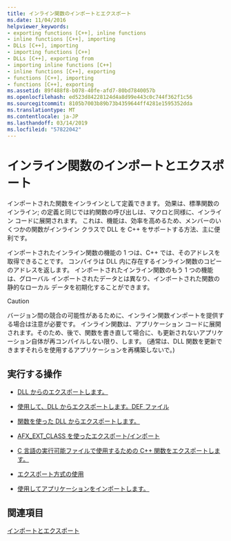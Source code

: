 ```yaml
---
title: インライン関数のインポートとエクスポート
ms.date: 11/04/2016
helpviewer_keywords:
- exporting functions [C++], inline functions
- inline functions [C++], importing
- DLLs [C++], importing
- importing functions [C++]
- DLLs [C++], exporting from
- importing inline functions [C++]
- inline functions [C++], exporting
- functions [C++], importing
- functions [C++], exporting
ms.assetid: 89f488f8-b078-40fe-afd7-80bd7840057b
ms.openlocfilehash: ed523d84228124d4a8d99e443c0c744f362f1c56
ms.sourcegitcommit: 8105b7003b89b73b4359644ff4281e1595352dda
ms.translationtype: MT
ms.contentlocale: ja-JP
ms.lasthandoff: 03/14/2019
ms.locfileid: "57822042"
---
```

# <a name="importing-and-exporting-inline-functions"></a>インライン関数のインポートとエクスポート

インポートされた関数をインラインとして定義できます。 効果は、標準関数のインライン; の定義と同じでは約関数の呼び出しは、マクロと同様に、インライン コードに展開されます。 これは、機能は、効率を高めるため、メンバーのいくつかの関数がインライン クラスで DLL を C++ をサポートする方法、主に便利です。

インポートされたインライン関数の機能の 1 つは、C++ では、そのアドレスを取得できることです。 コンパイラは DLL 内に存在するインライン関数のコピーのアドレスを返します。 インポートされたインライン関数のもう 1 つの機能は、グローバル インポートされたデータとは異なり、インポートされた関数の静的なローカル データを初期化することができます。

> [!CAUTION]
>  バージョン間の競合の可能性があるために、インライン関数インポートを提供する場合は注意が必要です。 インライン関数は、アプリケーション コードに展開されます。そのため、後で、関数を書き直して場合に、も更新されないアプリケーション自体が再コンパイルしない限り、します。 (通常は、DLL 関数を更新できますそれらを使用するアプリケーションを再構築しないで。)

## <a name="what-do-you-want-to-do"></a>実行する操作

- [DLL からのエクスポートします。](exporting-from-a-dll.md)

- [使用して、DLL からエクスポートします。DEF ファイル](exporting-from-a-dll-using-def-files.md)

- [関数を使った DLL からエクスポートします。](exporting-from-a-dll-using-declspec-dllexport.md)

- [AFX_EXT_CLASS を使ったエクスポート/インポート](exporting-and-importing-using-afx-ext-class.md)

- [C 言語の実行可能ファイルで使用するための C++ 関数をエクスポートします。](exporting-cpp-functions-for-use-in-c-language-executables.md)

- [エクスポート方式の使用](determining-which-exporting-method-to-use.md)

- [使用してアプリケーションをインポートします。](importing-into-an-application-using-declspec-dllimport.md)

## <a name="see-also"></a>関連項目

[インポートとエクスポート](importing-and-exporting.md)

